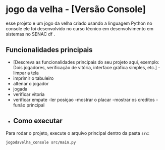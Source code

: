 # jogo da velha - [Versão Console]
esse projeto e um jogo da velha criado usando a linguagem Python no console ele foi desenvolvido no curso técnico em desenvolvimento em sistemas no SENAC df .   

## Funcionalidades principais
- [Descreva as funcionalidades principais do seu projeto aqui, exemplo: Dois jogadores, verificação de vitória, interface gráfica simples, etc.]
-limpar a tela
- imprimir o tabuleiro
- altenar o jogador
- jogada
- verificar vitoria
- verificar empate
-ler posiçao
-mostrar o placar
-mostrar os creditos
-funão principal
- ## Como executar
Para rodar o projeto, execute o arquivo principal dentro da pasta `src`:

```bash
jogodavelha_console src/main.py
